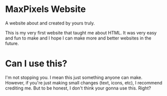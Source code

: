 # MaxPixels Website
A website about and created by yours truly.

This is my very first website that taught me about HTML. It was very easy and fun to make and I hope I can make more and better websites in the future.

# Can I use this?
I'm not stopping you. I mean this just something anyone can make. However, if you're just making small changes (text, icons, etc), I recommend crediting me. But to be honest, I don't think your gonna use this. Right?
